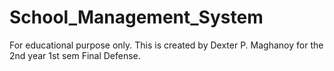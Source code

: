 # School_Management_System
For educational purpose only. This is created by Dexter P. Maghanoy for the 2nd year 1st sem Final Defense.
